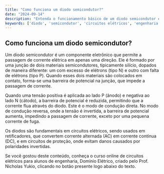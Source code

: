 ```yaml
---
title: "Como funciona um diodo semicondutor?"
date: "2024-09-14"
description: "Entenda o funcionamento básico de um diodo semicondutor e sua importância em circuitos elétricos."
keywords: ['diodo', 'semicondutor', 'circuitos elétricos', 'engenharia']
---
```


## Como funciona um diodo semicondutor?

Um diodo semicondutor é um componente eletrônico que permite a passagem de corrente elétrica em apenas uma direção. Ele é formado por uma junção de dois materiais semicondutores, tipicamente silício, dopados de maneira diferente: um com excesso de elétrons (tipo N) e outro com falta de elétrons (tipo P). Quando esses dois materiais são colocados em contato, forma-se uma barreira de potencial na junção, que impede a passagem de corrente.

Quando uma tensão positiva é aplicada ao lado P (ânodo) e negativa ao lado N (cátodo), a barreira de potencial é reduzida, permitindo que a corrente flua através do diodo. Este é o modo de condução direta. No modo de condução reversa, onde a tensão é invertida, a barreira de potencial aumenta, impedindo a passagem de corrente, exceto por uma pequena corrente de fuga.

Os diodos são fundamentais em circuitos elétricos, sendo usados em retificadores, que convertem corrente alternada (AC) em corrente contínua (DC), e em circuitos de proteção, onde evitam danos causados por polaridades invertidas.

Se você gostou deste conteúdo, conheça o curso online de circuitos elétricos para alunos de engenharia, Domínio Elétrico, criado pelo Prof. Nicholas Yukio, clicando no botão presente logo abaixo do texto.
